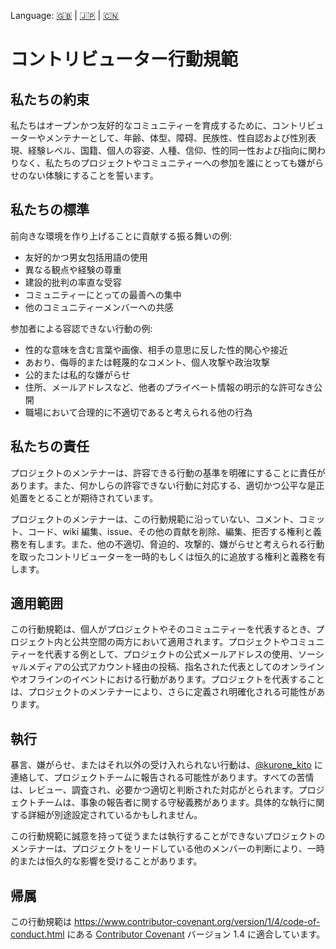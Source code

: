Language: [🇬🇧](./CODE_OF_CONDUCT.md) | [🇯🇵](./CODE_OF_CONDUCT.ja.md) | [🇨🇳](./CODE_OF_CONDUCT.zh.md)

# コントリビューター行動規範

## 私たちの約束

私たちはオープンかつ友好的なコミュニティーを育成するために、コントリビューターやメンテナーとして、年齢、体型、障碍、民族性、性自認および性別表現、経験レベル、国籍、個人の容姿、人種、信仰、性的同一性および指向に関わりなく、私たちのプロジェクトやコミュニティーへの参加を誰にとっても嫌がらせのない体験にすることを誓います。

## 私たちの標準

前向きな環境を作り上げることに貢献する振る舞いの例:

- 友好的かつ男女包括用語の使用
- 異なる観点や経験の尊重
- 建設的批判の率直な受容
- コミュニティーにとっての最善への集中
- 他のコミュニティーメンバーへの共感

参加者による容認できない行動の例:

- 性的な意味を含む言葉や画像、相手の意思に反した性的関心や接近
- あおり、侮辱的または軽蔑的なコメント、個人攻撃や政治攻撃
- 公的または私的な嫌がらせ
- 住所、メールアドレスなど、他者のプライベート情報の明示的な許可なき公開
- 職場において合理的に不適切であると考えられる他の行為

## 私たちの責任

プロジェクトのメンテナーは、許容できる行動の基準を明確にすることに責任があります。また、何かしらの許容できない行動に対応する、適切かつ公平な是正処置をとることが期待されています。

プロジェクトのメンテナーは、この行動規範に沿っていない、コメント、コミット、コード、wiki 編集、issue、その他の貢献を削除、編集、拒否する権利と義務を有します。また、他の不適切、脅迫的、攻撃的、嫌がらせと考えられる行動を取ったコントリビューターを一時的もしくは恒久的に追放する権利と義務を有します。

## 適用範囲

この行動規範は、個人がプロジェクトやそのコミュニティーを代表するとき、プロジェクト内と公共空間の両方において適用されます。プロジェクトやコミュニティーを代表する例として、プロジェクトの公式メールアドレスの使用、ソーシャルメディアの公式アカウント経由の投稿、指名された代表としてのオンラインやオフラインのイベントにおける行動があります。プロジェクトを代表することは、プロジェクトのメンテナーにより、さらに定義され明確化される可能性があります。

## 執行

暴言、嫌がらせ、またはそれ以外の受け入れられない行動は、[@kurone_kito](https://twitter.com/kurone_kito) に連絡して、プロジェクトチームに報告される可能性があります。すべての苦情は、レビュー、調査され、必要かつ適切と判断された対応がとられます。プロジェクトチームは、事象の報告者に関する守秘義務があります。具体的な執行に関する詳細が別途設定されているかもしれません。

この行動規範に誠意を持って従うまたは執行することができないプロジェクトのメンテナーは、プロジェクトをリードしている他のメンバーの判断により、一時的または恒久的な影響を受けることがあります。

## 帰属

この行動規範は https://www.contributor-covenant.org/version/1/4/code-of-conduct.html にある [Contributor Covenant][homepage] バージョン 1.4 に適合しています。

[homepage]: https://www.contributor-covenant.org
